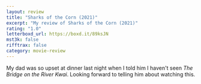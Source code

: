 ```yaml
---
layout: review
title: "Sharks of the Corn (2021)"
excerpt: "My review of Sharks of the Corn (2021)"
rating: "1.0"
letterboxd_url: https://boxd.it/89ksJN
mst3k: false
rifftrax: false
category: movie-review
---
```


My dad was so upset at dinner last night when I told him I haven't seen <i>The Bridge on the River Kwai</i>. Looking forward to telling him about watching this.
